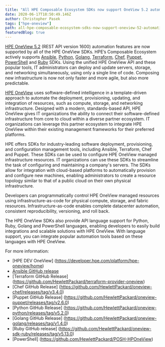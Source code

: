 ```yaml
---
title: "All HPE Composable Ecosystem SDKs now support OneView 5.2 automation"
date: 2020-06-17T18:50:49.146Z
author: Christopher Pasek 
tags: ["hpe-oneview"]
path: all-hpe-composable-ecosystem-sdks-now-support-oneview-52-automation
featuredBlog: true
---
```

[HPE OneView 5.2](https://www.hpe.com/us/en/integrated-systems/software.html) (REST API version 1600) automation features are now supported by all of the HPE OneView SDKs. HPE’s Composable Ecosystem actively supports [Ansible](https://github.com/HewlettPackard/oneview-ansible), [Python](https://github.com/HewlettPackard/oneview-python), [Golang](https://github.com/HewlettPackard/oneview-golang), [Terraform](https://github.com/HewlettPackard/terraform-provider-oneview/releases/tag/v1.3.0), [Chef](https://github.com/HewlettPackard/oneview-chef), [Puppet](https://github.com/HewlettPackard/oneview-puppet), [PowerShell](https://github.com/HewlettPackard/POSH-HPOneView) and [Ruby](https://github.com/HewlettPackard/oneview-sdk-ruby) SDKs. Using the unified HPE OneView API and these popular tools, IT administrators can deploy and update servers, storage, and networking simultaneously, using only a single line of code. Composing new infrastructure is now not only faster and more agile, but also more predictable.  

[HPE OneView](https://www.hpe.com/us/en/integrated-systems/software.html) uses software-defined intelligence in a template-driven approach to automate the deployment, provisioning, updating, and integration of resources, such as compute, storage, and networking infrastructure. Designed with a modern, standards-based API, HPE OneView gives IT organizations the ability to connect their software-defined infrastructure from core to cloud within a diverse partner ecosystem. IT organizations can leverage this partner ecosystem to integrate HPE OneView within their existing management frameworks for their preferred platforms.   

HPE offers SDKs for industry-leading software deployment, provisioning, and configuration management tools, including Ansible, Terraform, Chef and Puppet. These SDKs can be used to configure HPE OneView managed infrastructure resources. IT organizations can use these SDKs to streamline the task of configuring and maintaining a company's servers. The SDKs allow for integration with cloud-based platforms to automatically provision and configure new machines, enabling administrators to create a resource topology similar to that of a public cloud on their own physical infrastructure.   

Developers can programmatically control HPE OneView managed resources using infrastructure-as-code for physical compute, storage, and fabric resources. Infrastructure-as-code enables complete datacenter automation, consistent reproducibility, versioning, and roll back.  

The HPE OneView SDKs also provide API language support for Python, Ruby, Golang and PowerShell languages, enabling developers to easily build integrations and scalable solutions with HPE OneView. With language support, you can integrate popular automation tools based on these languages with HPE OneView. 

For more information:
* [HPE DEV OneView] (https://developer.hpe.com/platform/hpe-oneview/home)
* [Ansible GitHub release](https://github.com/HewlettPackard/oneview-ansible)
* [Terraform GitHub Release] (https://github.com/HewlettPackard/terraform-provider-oneview)
* [Chef GitHub Release] (https://github.com/HewlettPackard/oneview-chef/releases/tag/v3.4.0)
* [Puppet GitHub Release] (https://github.com/HewlettPackard/oneview-puppet/releases/tag/v2.6.0)
* [Python GitHub Release]  (https://github.com/HewlettPackard/oneview-python/releases/tag/v5.2.0)
* [Golang GitHub Release] (https://github.com/HewlettPackard/oneview-golang/releases/tag/v1.4.0)
* [Ruby GitHub release] (https://github.com/HewlettPackard/oneview-sdk-ruby/releases/tag/v5.13.0)
* [PowerShell] (https://github.com/HewlettPackard/POSH-HPOneView)
